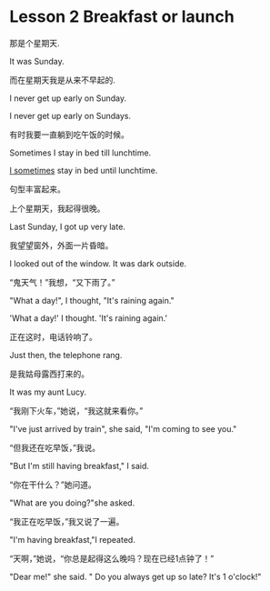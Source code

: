# Lesson 2 Breakfast or launch

那是个星期天.

It was Sunday.



而在星期天我是从来不早起的.

I never get up early on Sunday.

I never get up early on Sundays.



有时我要一直躺到吃午饭的时候。

Sometimes I stay in bed till lunchtime.

<u>I sometimes</u> stay in bed until lunchtime.

句型丰富起来。



上个星期天，我起得很晚。

Last Sunday, I got up very late.



我望望窗外，外面一片昏暗。

I looked out of the window. It was dark outside.



“鬼天气！”我想，“又下雨了。”

"What a day!", I thought, "It's raining again."

'What a day!' I thought. 'It's raining again.'



正在这时，电话铃响了。

Just then, the telephone rang.



是我姑母露西打来的。

It was my aunt Lucy.



“我刚下火车，”她说，“我这就来看你。”

"I've just arrived by train", she said, "I'm coming to see you."



“但我还在吃早饭，”我说。

"But I'm still having breakfast," I said.



“你在干什么？”她问道。

"What are you doing?"she asked.



“我正在吃早饭，”我又说了一遍。

"I'm having breakfast,"I repeated.



“天啊，”她说，“你总是起得这么晚吗？现在已经1点钟了！”

"Dear me!" she said. " Do you always get up so late? It's 1 o'clock!"